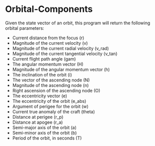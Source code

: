 # Orbital-Components

Given the state vector of an orbit, this program will return the following orbital parameters:

- Current distance from the focus (r)
- Magnitude of the current velocity (v)
- Magnitude of the current radial velocity (v_rad)
- Magnitude of the current tangential velocity (v_tan)
- Current flight path angle (gam)
- The angular momentum vector (H)
- Magnitude of the angular momentum vector (h)
- The inclination of the orbit (i)
- The vector of the ascending node (N)
- Magnitude of the ascending node (n)
- Right ascension of the ascending node (O)
- The eccentricity vector (e)
- The eccentricity of the orbit (e_abs)
- Argument of perigee for the orbit (w)
- Current true anomaly of the craft (theta)
- Distance at perigee (r_p)
- Distance at apogee (r_a)
- Semi-major axis of the orbit (a)
- Semi-minor axis of the orbit (b)
- Period of the orbit, in seconds (T)
